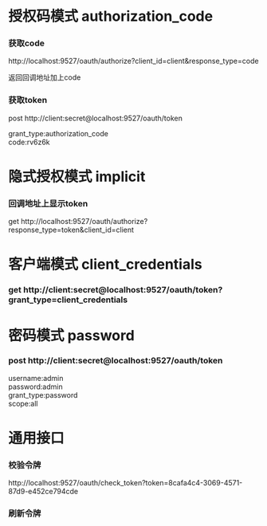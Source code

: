 # 授权码模式 authorization_code
### 获取code 
http://localhost:9527/oauth/authorize?client_id=client&response_type=code

返回回调地址加上code
 
###  获取token
post http://client:secret@localhost:9527/oauth/token

grant_type:authorization_code  
code:rv6z6k  



# 隐式授权模式 implicit
### 回调地址上显示token
get http://localhost:9527/oauth/authorize?response_type=token&client_id=client
 


# 客户端模式 client_credentials

### get http://client:secret@localhost:9527/oauth/token?grant_type=client_credentials



# 密码模式 password

### post http://client:secret@localhost:9527/oauth/token
username:admin  
password:admin  
grant_type:password  
scope:all  



# 通用接口

### 校验令牌
http://localhost:9527/oauth/check_token?token=8cafa4c4-3069-4571-87d9-e452ce794cde

### 刷新令牌

